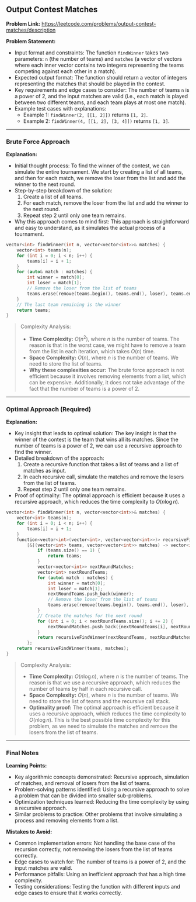 ## Output Contest Matches

**Problem Link:** https://leetcode.com/problems/output-contest-matches/description

**Problem Statement:**
- Input format and constraints: The function `findWinner` takes two parameters: `n` (the number of teams) and `matches` (a vector of vectors where each inner vector contains two integers representing the teams competing against each other in a match).
- Expected output format: The function should return a vector of integers representing the matches that should be played in the contest.
- Key requirements and edge cases to consider: The number of teams `n` is a power of 2, and the input matches are valid (i.e., each match is played between two different teams, and each team plays at most one match).
- Example test cases with explanations:
  - Example 1: `findWinner(2, [[1, 2]])` returns `[1, 2]`.
  - Example 2: `findWinner(4, [[1, 2], [3, 4]])` returns `[1, 3]`.

---

### Brute Force Approach

**Explanation:**
- Initial thought process: To find the winner of the contest, we can simulate the entire tournament. We start by creating a list of all teams, and then for each match, we remove the loser from the list and add the winner to the next round.
- Step-by-step breakdown of the solution:
  1. Create a list of all teams.
  2. For each match, remove the loser from the list and add the winner to the next round.
  3. Repeat step 2 until only one team remains.
- Why this approach comes to mind first: This approach is straightforward and easy to understand, as it simulates the actual process of a tournament.

```cpp
vector<int> findWinner(int n, vector<vector<int>>& matches) {
    vector<int> teams(n);
    for (int i = 0; i < n; i++) {
        teams[i] = i + 1;
    }
    for (auto& match : matches) {
        int winner = match[0];
        int loser = match[1];
        // Remove the loser from the list of teams
        teams.erase(remove(teams.begin(), teams.end(), loser), teams.end());
    }
    // The last team remaining is the winner
    return teams;
}
```

> Complexity Analysis:
> - **Time Complexity:** $O(n^2)$, where $n$ is the number of teams. The reason is that in the worst case, we might have to remove a team from the list in each iteration, which takes $O(n)$ time.
> - **Space Complexity:** $O(n)$, where $n$ is the number of teams. We need to store the list of teams.
> - **Why these complexities occur:** The brute force approach is not efficient because it involves removing elements from a list, which can be expensive. Additionally, it does not take advantage of the fact that the number of teams is a power of 2.

---

### Optimal Approach (Required)

**Explanation:**
- Key insight that leads to optimal solution: The key insight is that the winner of the contest is the team that wins all its matches. Since the number of teams is a power of 2, we can use a recursive approach to find the winner.
- Detailed breakdown of the approach:
  1. Create a recursive function that takes a list of teams and a list of matches as input.
  2. In each recursive call, simulate the matches and remove the losers from the list of teams.
  3. Repeat step 2 until only one team remains.
- Proof of optimality: The optimal approach is efficient because it uses a recursive approach, which reduces the time complexity to $O(n \log n)$.

```cpp
vector<int> findWinner(int n, vector<vector<int>>& matches) {
    vector<int> teams(n);
    for (int i = 0; i < n; i++) {
        teams[i] = i + 1;
    }
    function<vector<int>(vector<int>, vector<vector<int>>)> recursiveFindWinner =
        [&](vector<int> teams, vector<vector<int>> matches) -> vector<int> {
            if (teams.size() == 1) {
                return teams;
            }
            vector<vector<int>> nextRoundMatches;
            vector<int> nextRoundTeams;
            for (auto& match : matches) {
                int winner = match[0];
                int loser = match[1];
                nextRoundTeams.push_back(winner);
                // Remove the loser from the list of teams
                teams.erase(remove(teams.begin(), teams.end(), loser), teams.end());
            }
            // Create the matches for the next round
            for (int i = 0; i < nextRoundTeams.size(); i += 2) {
                nextRoundMatches.push_back({nextRoundTeams[i], nextRoundTeams[i + 1]});
            }
            return recursiveFindWinner(nextRoundTeams, nextRoundMatches);
        };
    return recursiveFindWinner(teams, matches);
}
```

> Complexity Analysis:
> - **Time Complexity:** $O(n \log n)$, where $n$ is the number of teams. The reason is that we use a recursive approach, which reduces the number of teams by half in each recursive call.
> - **Space Complexity:** $O(n)$, where $n$ is the number of teams. We need to store the list of teams and the recursive call stack.
> - **Optimality proof:** The optimal approach is efficient because it uses a recursive approach, which reduces the time complexity to $O(n \log n)$. This is the best possible time complexity for this problem, as we need to simulate the matches and remove the losers from the list of teams.

---

### Final Notes

**Learning Points:**
- Key algorithmic concepts demonstrated: Recursive approach, simulation of matches, and removal of losers from the list of teams.
- Problem-solving patterns identified: Using a recursive approach to solve a problem that can be divided into smaller sub-problems.
- Optimization techniques learned: Reducing the time complexity by using a recursive approach.
- Similar problems to practice: Other problems that involve simulating a process and removing elements from a list.

**Mistakes to Avoid:**
- Common implementation errors: Not handling the base case of the recursion correctly, not removing the losers from the list of teams correctly.
- Edge cases to watch for: The number of teams is a power of 2, and the input matches are valid.
- Performance pitfalls: Using an inefficient approach that has a high time complexity.
- Testing considerations: Testing the function with different inputs and edge cases to ensure that it works correctly.
